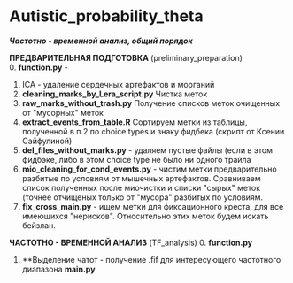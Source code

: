 # Autistic_probability_theta

***Частотно - временной анализ, общий порядок***  

**ПРЕДВАРИТЕЛЬНАЯ ПОДГОТОВКА**  (preliminary_preparation)  
0. **function.py** - 
1. ICA - удаление сердечных артефактов и морганий
2. **cleaning_marks_by_Lera_script.py** Чистка меток 
3. **raw_marks_without_trash.py** Получение списков меток очищенных от "мусорных" меток
4. **extract_events_from_table.R** Сортируем метки из таблицы, полученной в п.2 по choice types и знаку фидбека (скрипт от Ксении Сайфулиной)
5. **del_files_without_marks.py** - удаляем пустые файлы (если в этом фидбэке, либо в этом choice type не было ни одного трайла
6. **mio_cleaning_for_cond_events.py** - чистим метки предварительно разбитые по условиям от мышечных артефактов. Сравниваем список полученных после миочистки и списки "сырых" меток (точнее отчищеных только от "мусора" разбитых по условиям.
7. **fix_cross_main.py** - ищем метки для фиксационного креста, для все имеющихся "нерисков". Относительно этих меток будем искать бейзлан.

**ЧАСТОТНО - ВРЕМЕННОЙ АНАЛИЗ** (TF_analysis)
0. **function.py** 
1. **Выделение чатот - получение .fif для интересующего частотного диапазона
**main.py**

